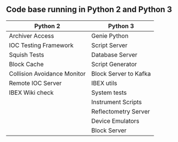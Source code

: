 ## Code base running in Python 2 and Python 3

| Python 2| Python 3|
| ------ | ----  |
| Archiver Access | Genie Python |
| IOC Testing Framework | Script Server |
| Squish Tests | Database Server |
| Block Cache | Script Generator |
| Collision Avoidance Monitor | Block Server to Kafka |
| Remote IOC Server | IBEX utils |
| IBEX Wiki check | System tests |
| | Instrument Scripts
| | Reflectometry Server
| | Device Emulators |
| | Block Server 


